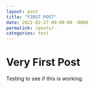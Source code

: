 ```yaml
---
layout: post
title: "FIRST POST"
date: 2021-02-27 00:00:00 -0000
permalink: /posts/
categories: test
---
```


# Very First Post

Testing to see if this is working.